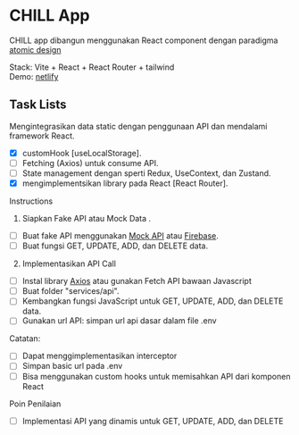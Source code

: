 # CHILL App

CHILL app dibangun menggunakan React component dengan paradigma [atomic design](https://github.com/mfatihz/fsd15-intermediate-1/blob/main/README.md)  

Stack: Vite + React + React Router + tailwind\
Demo: [netlify](https://fsd15-fe-int2.netlify.app/)

## Task Lists
Mengintegrasikan data static dengan penggunaan API dan mendalami framework React.
- [x] customHook [useLocalStorage].
- [ ] Fetching (Axios) untuk consume API.
- [ ] State management dengan sperti Redux, UseContext, dan Zustand.
- [x] mengimplementsikan library pada React [React Router].

Instructions
1. Siapkan Fake API atau Mock Data .
- [ ] Buat fake API menggunakan [Mock API](https://mockapi.io/) atau [Firebase](https://firebase.google.com/).
- [ ] Buat fungsi GET, UPDATE, ADD, dan DELETE data.
2. Implementasikan API Call
- [ ] Instal library [Axios](https://axios-http.com/docs/intro) atau gunakan Fetch API bawaan Javascript
- [ ] Buat folder "services/api".
- [ ] Kembangkan fungsi JavaScript untuk GET, UPDATE, ADD, dan DELETE data.
- [ ] Gunakan url API: simpan url api dasar dalam file .env

Catatan:
- [ ] Dapat menggimplementasikan interceptor
- [ ] Simpan basic url pada .env
- [ ] Bisa menggunakan custom hooks untuk memisahkan API dari komponen React

Poin Penilaian
- [ ] Implementasi API yang dinamis untuk GET, UPDATE, ADD, dan DELETE
